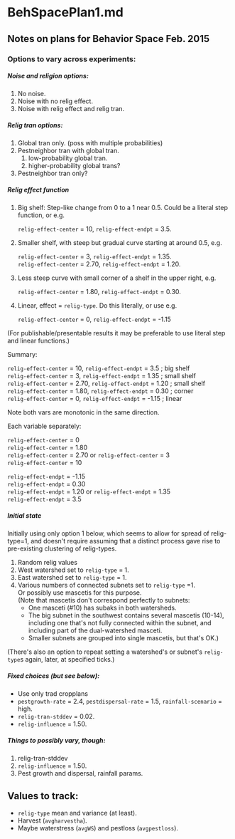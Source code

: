 BehSpacePlan1.md
====
## Notes on plans for Behavior Space Feb. 2015

### Options to vary across experiments:

##### Noise and religion options:

1. No noise.
2. Noise with no relig effect.
3. Noise with relig effect and relig tran.

##### Relig tran options:

1. Global tran only.  (poss with multiple probabilities)
2. Pestneighbor tran with global tran.
	1. low-probability global tran.
	2. higher-probability global trans?
3. Pestneighbor tran only?


##### Relig effect function

1. Big shelf: Step-like change from 0 to a 1 near 0.5. Could be a
   literal step function, or e.g.

	`relig-effect-center` = 10, `relig-effect-endpt` = 3.5.  

2. Smaller shelf, with steep but gradual curve starting at around 0.5,
   e.g.

	`relig-effect-center` = 3, `relig-effect-endpt` = 1.35.  
	`relig-effect-center` = 2.70, `relig-effect-endpt` = 1.20.

3. Less steep curve with small corner of a shelf in the upper right,
   e.g.

	`relig-effect-center` = 1.80, `relig-effect-endpt` = 0.30.  

4. Linear, effect = `relig-type`.  Do this literally, or use e.g.

	`relig-effect-center` = 0, `relig-effect-endpt` = -1.15

(For publishable/presentable results it may be preferable to use
literal step and linear functions.)

Summary:

`relig-effect-center` = 10, `relig-effect-endpt` = 3.5   ; big shelf  
`relig-effect-center` = 3, `relig-effect-endpt` = 1.35     ; small shelf  
`relig-effect-center` = 2.70, `relig-effect-endpt` = 1.20   ; small shelf  
`relig-effect-center` = 1.80, `relig-effect-endpt` = 0.30   ; corner  
`relig-effect-center` = 0, `relig-effect-endpt` = -1.15 ; linear  

Note both vars are monotonic in the same direction.

Each variable separately:

`relig-effect-center` = 0  
`relig-effect-center` = 1.80  
`relig-effect-center` = 2.70 or `relig-effect-center` = 3  
`relig-effect-center` = 10  

 `relig-effect-endpt` = -1.15  
 `relig-effect-endpt` = 0.30  
 `relig-effect-endpt` = 1.20 or `relig-effect-endpt` = 1.35  
 `relig-effect-endpt` = 3.5  


##### Initial state

Initially using only option 1 below, which seems to allow for spread of
relig-type=1, and doesn't require assuming that a distinct process gave
rise to pre-existing clustering of relig-types.

1. Random relig values
2. West watershed set to `relig-type` = 1.
3. East watershed set to `relig-type` = 1.
4. Various numbers of connected subnets set to `relig-type` =1.  
   Or possibly use mascetis for this purpose.  
   (Note that mascetis don't correspond perfectly to subnets:
   	* One masceti (#10) has subaks in both watersheds.
	* The big subnet in the southwest contains several mascetis
	  (10-14), including one that's not fully connected within the 
	  subnet, and including part of the dual-watershed masceti.
	* Smaller subnets are grouped into single mascetis, but that's OK.)

(There's also an option to repeat setting a watershed's or subnet's
`relig-type`s again, later, at specified ticks.)

##### Fixed choices (but see below):

* Use only trad cropplans
* `pestgrowth-rate` = 2.4, `pestdispersal-rate` = 1.5,
   `rainfall-scenario` = high.
* `relig-tran-stddev` = 0.02.
* `relig-influence` = 1.50.

##### Things to possibly vary, though:

1. relig-tran-stddev
2. `relig-influence` = 1.50.
3. Pest growth and dispersal, rainfall params.

## Values to track:

* `relig-type` mean and variance (at least).
* Harvest (`avgharvestha`).
* Maybe waterstress (`avgWS`) and pestloss (`avgpestloss`).
